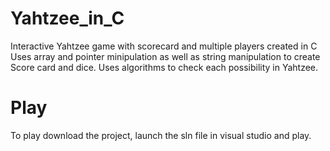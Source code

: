 # Yahtzee_in_C
Interactive Yahtzee game with scorecard and multiple players created in C
Uses array and pointer minipulation as well as string manipulation to create
Score card and dice. Uses algorithms to check each possibility in Yahtzee.

# Play
To play download the project, launch the sln file in visual studio and play. 
